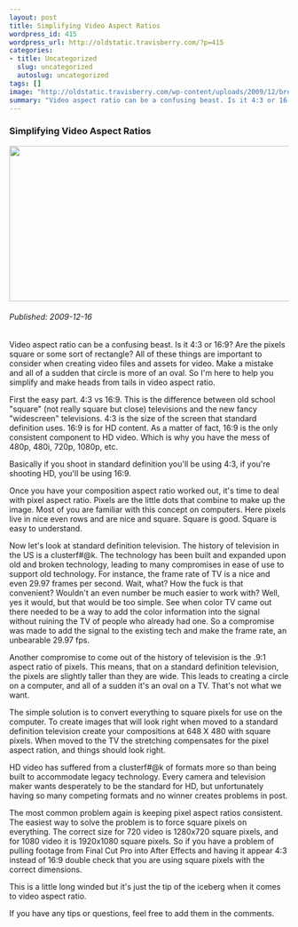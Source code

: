 ```yaml
--- 
layout: post
title: Simplifying Video Aspect Ratios
wordpress_id: 415
wordpress_url: http://oldstatic.travisberry.com/?p=415
categories: 
- title: Uncategorized
  slug: uncategorized
  autoslug: uncategorized
tags: []
image: "http://oldstatic.travisberry.com/wp-content/uploads/2009/12/brokentv.jpg"
summary: "Video aspect ratio can be a confusing beast. Is it 4:3 or 16:9? Are the pixels square or some sort of rectangle? All of these things are important to consider when creating video files and assets for video."
---
```

<article class="post clearfix">
  <h3>Simplifying Video Aspect Ratios</h3>
  <a href="http://www.flickr.com/photos/janramroth/1298370325/" class="postImageLink"><img src="http://oldstatic.travisberry.com/wp-content/uploads/2009/12/brokentv.jpg" alt="" class="thumbnail alignleft" width=640 height=280 /></a>
  <h6>Published: 2009-12-16</h6>

Video aspect ratio can be a confusing beast. Is it 4:3 or 16:9? Are the pixels square or some sort of rectangle? All of these things are important to consider when creating video files and assets for video. Make a mistake and all of a sudden that circle is more of an oval. So I'm here to help you simplify and make heads from tails in video aspect ratio.

First the easy part. 4:3 vs 16:9. This is the difference between old school "square" (not really square but close) televisions and the new fancy "widescreen" televisions. 4:3 is the size of the screen that standard definition uses. 16:9 is for HD content. As a matter of fact, 16:9 is the only consistent component to HD video. Which is why you have the mess of 480p, 480i, 720p, 1080p, etc.

Basically if you shoot in standard definition you'll be using 4:3, if you're shooting HD, you'll be using 16:9.

Once you have your composition aspect ratio worked out, it's time to deal with pixel aspect ratio. Pixels are the little dots that combine to make up the image. Most of you are familiar with this concept on computers. Here pixels live in nice even rows and are nice and square. Square is good. Square is easy to understand.

Now let's look at standard definition television. The history of television in the US is a clusterf#@k. The technology has been built and expanded upon old and broken technology, leading to many compromises in ease of use to support old technology. For instance, the frame rate of TV is a nice and even 29.97 frames per second. Wait, what? How the fuck is that convenient? Wouldn't an even number be much easier to work with? Well, yes it would, but that would be too simple. See when color TV came out there needed to be a way to add the color information into the signal without ruining the TV of people who already had one. So a compromise was made to add the signal to the existing tech and make the frame rate, an unbearable 29.97 fps.

Another compromise to come out of the history of television is the .9:1 aspect ratio of pixels. This means, that on a standard definition television, the pixels are slightly taller than they are wide. This leads to creating a circle on a computer, and all of a sudden it's an oval on a TV. That's not what we want.

The simple solution is to convert everything to square pixels for use on the computer. To create images that will look right when moved to a standard definition television create your compositions at 648 X 480 with square pixels. When moved to the TV the stretching compensates for the pixel aspect ration, and things should look right.

HD video has suffered from a clusterf#@k of formats more so than being built to accommodate legacy technology. Every camera and television maker wants desperately to be the standard for HD, but unfortunately having so many competing formats and no winner creates problems in post.

The most common problem again is keeping pixel aspect ratios consistent. The easiest way to solve the problem is to force square pixels on everything. The correct size for 720 video is 1280x720 square pixels, and for 1080 video it is 1920x1080 square pixels. So if you have a problem of pulling footage from Final Cut Pro into After Effects and having it appear 4:3 instead of 16:9 double check that you are using square pixels with the correct dimensions. 

This is a little long winded but it's just the tip of the iceberg when it comes to video aspect ratio. 

If you have any tips or questions, feel free to add them in the comments.
</article>